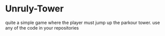 # Unruly-Tower
quite a simple game where the player must jump up the parkour tower.
use any of the code in your repositories
